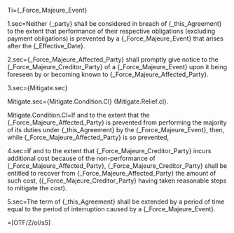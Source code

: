 
Ti={_Force_Majeure_Event}

1.sec=Neither {_party} shall be considered in breach of {_this_Agreement} to the extent that performance of their respective obligations (excluding payment obligations) is prevented by a {_Force_Majeure_Event} that arises after the {_Effective_Date}.

2.sec={_Force_Majeure_Affected_Party} shall promptly give notice to the {_Force_Majeure_Creditor_Party} of a {_Force_Majeure_Event} upon it being foreseen by or becoming known to {_Force_Majeure_Affected_Party}.

3.sec={Mitigate.sec}

Mitigate.sec={Mitigate.Condition.Cl} {Mitigate.Relief.cl}.

Mitigate.Condition.Cl=If and to the extent that the {_Force_Majeure_Affected_Party} is prevented from performing the majority of its duties under {_this_Agreement} by the {_Force_Majeure_Event}, then, while {_Force_Majeure_Affected_Party} is so prevented,

4.sec=If and to the extent that {_Force_Majeure_Creditor_Party} incurs additional cost because of the non-performance of {_Force_Majeure_Affected_Party}, {_Force_Majeure_Creditor_Party} shall be entitled to recover from {_Force_Majeure_Affected_Party} the amount of such cost, ({_Force_Majeure_Creditor_Party} having taken reasonable steps to mitigate the cost).

5.sec=The term of {_this_Agreement} shall be extended by a period of time equal to the period of interruption caused by a {_Force_Majeure_Event}.

=[OTF/Z/ol/s5]

